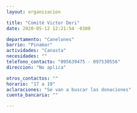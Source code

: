 ```yaml
---
layout: organizacion

title: "Comité Victor Deri"
date: 2020-05-12 12:21:54 -0300

departamento: "Canelones"
barrio: "Pinamar"
actividades: "Canasta"
necesidades: ""
telefono_contacto: "095639475 - 097530556"
direccion: "No aplica"

otros_contactos: ""
horario: "17 a 19"
aclaraciones: "Se van a buscar las donaciones"
cuenta_bancaria: ""

---
```

